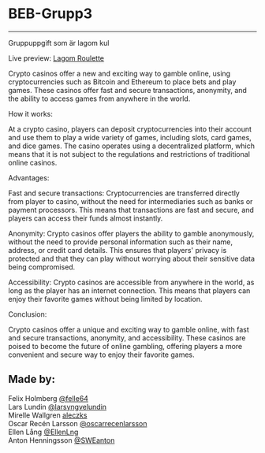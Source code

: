 # BEB-Grupp3
---
Gruppuppgift som är lagom kul

Live preview: [Lagom Roulette](https://felle64.github.io/BEB-Grupp3/)<br>

Crypto casinos offer a new and exciting way to gamble online, using cryptocurrencies such as Bitcoin and Ethereum to place bets and play games. These casinos offer fast and secure transactions, anonymity, and the ability to access games from anywhere in the world.

How it works:

At a crypto casino, players can deposit cryptocurrencies into their account and use them to play a wide variety of games, including slots, card games, and dice games. The casino operates using a decentralized platform, which means that it is not subject to the regulations and restrictions of traditional online casinos.

Advantages:

Fast and secure transactions: Cryptocurrencies are transferred directly from player to casino, without the need for intermediaries such as banks or payment processors. This means that transactions are fast and secure, and players can access their funds almost instantly.

Anonymity: Crypto casinos offer players the ability to gamble anonymously, without the need to provide personal information such as their name, address, or credit card details. This ensures that players' privacy is protected and that they can play without worrying about their sensitive data being compromised.

Accessibility: Crypto casinos are accessible from anywhere in the world, as long as the player has an internet connection. This means that players can enjoy their favorite games without being limited by location.

Conclusion:

Crypto casinos offer a unique and exciting way to gamble online, with fast and secure transactions, anonymity, and accessibility. These casinos are poised to become the future of online gambling, offering players a more convenient and secure way to enjoy their favorite games.

Made by:
---
Felix Holmberg [@felle64](https://github.com/felle64)<br>
Lars Lundin [@larsyngvelundin](https://github.com/larsyngvelundin)<br>
Mirelle Wallgren [aleczks](https://github.com/aleczks)<br>
Oscar Recén Larsson [@oscarrecenlarsson](https://github.com/oscarrecenlarsson)<br>
Ellen Lång [@EllenLng](https://github.com/EllenLng)<br>
Anton Henningsson [@SWEanton](https://github.com/SWEanton)